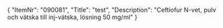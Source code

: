 {
  "ItemNr": "090081",
  "Title": "test",
  "Description": "Ceftiofur N-vet, pulv och vätska till inj-vätska, lösning 50 mg/ml"
}